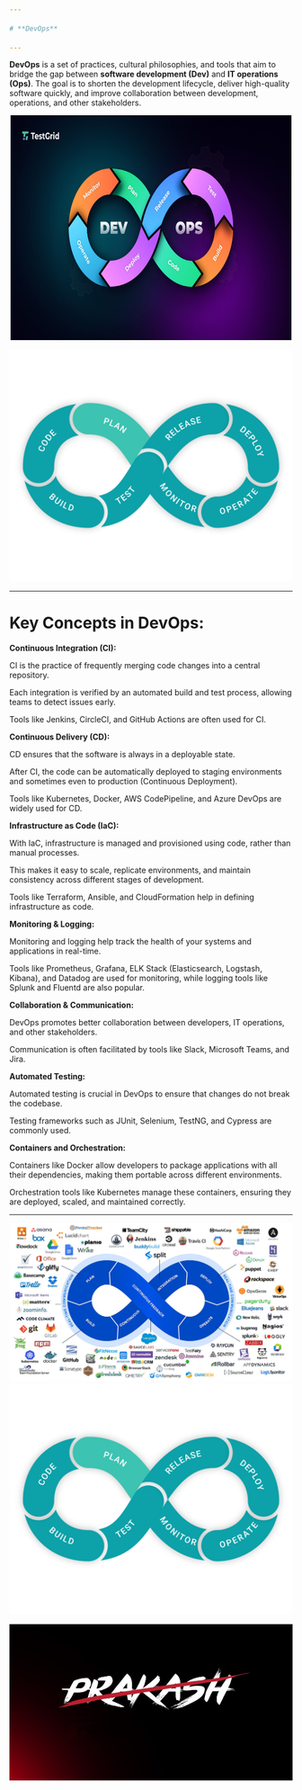 ```yaml
---

# **DevOps**

---
```


**DevOps** is a set of practices, cultural philosophies, and tools that aim to bridge the gap between **software development (Dev)** and **IT operations (Ops)**. The goal is to shorten the development lifecycle, deliver high-quality software quickly, and improve collaboration between development, operations, and other stakeholders.

<p align="center">
<img src="devops.jpg" alt="24ag5a0510" width="500" height="400" />
</p>

![24ag5a0510](DEVOPS.gif)

---

# **Key Concepts in DevOps:**
**Continuous Integration (CI):**

CI is the practice of frequently merging code changes into a central repository.

Each integration is verified by an automated build and test process, allowing teams to detect issues early.

Tools like Jenkins, CircleCI, and GitHub Actions are often used for CI.

**Continuous Delivery (CD):**

CD ensures that the software is always in a deployable state.

After CI, the code can be automatically deployed to staging environments and sometimes even to production (Continuous Deployment).

Tools like Kubernetes, Docker, AWS CodePipeline, and Azure DevOps are widely used for CD.

**Infrastructure as Code (IaC):**

With IaC, infrastructure is managed and provisioned using code, rather than manual processes.

This makes it easy to scale, replicate environments, and maintain consistency across different stages of development.

Tools like Terraform, Ansible, and CloudFormation help in defining infrastructure as code.

**Monitoring & Logging:**

Monitoring and logging help track the health of your systems and applications in real-time.

Tools like Prometheus, Grafana, ELK Stack (Elasticsearch, Logstash, Kibana), and Datadog are used for monitoring, while logging tools like Splunk and Fluentd are also popular.

**Collaboration & Communication:**

DevOps promotes better collaboration between developers, IT operations, and other stakeholders.

Communication is often facilitated by tools like Slack, Microsoft Teams, and Jira.

**Automated Testing:**

Automated testing is crucial in DevOps to ensure that changes do not break the codebase.

Testing frameworks such as JUnit, Selenium, TestNG, and Cypress are commonly used.

**Containers and Orchestration:**

Containers like Docker allow developers to package applications with all their dependencies, making them portable across different environments.

Orchestration tools like Kubernetes manage these containers, ensuring they are deployed, scaled, and maintained correctly.

---

![24ag5a0510](DevOpsTools.jpg)
![24ag5a0510](DEVOPS.gif)



![24ag5a0510](Prash.jpg)















